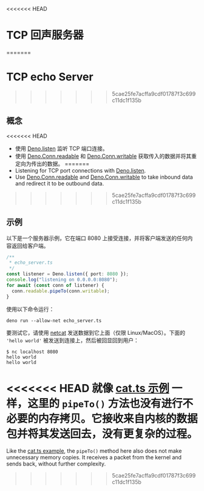 <<<<<<< HEAD
# TCP 回声服务器
=======
# TCP echo Server
>>>>>>> 5cae25fe7acffa9cdf01787f3c699c11dc1f135b

## 概念

<<<<<<< HEAD
- 使用 [Deno.listen](/api?s=Deno.listen) 监听 TCP 端口连接。
- 使用 [Deno.Conn.readable](/api?s=Deno.Conn#prop_readable) 和
  [Deno.Conn.writable](/api?s=Deno.Conn#prop_writable)
  获取传入的数据并将其重定向为传出的数据。
=======
- Listening for TCP port connections with [Deno.listen](/api?s=Deno.listen).
- Use [Deno.Conn.readable](/api?s=Deno.Conn#prop_readable) and
  [Deno.Conn.writable](/api?s=Deno.Conn#prop_writable) to take inbound data and
  redirect it to be outbound data.
>>>>>>> 5cae25fe7acffa9cdf01787f3c699c11dc1f135b

## 示例

以下是一个服务器示例，它在端口 8080
上接受连接，并将客户端发送的任何内容返回给客户端。

```ts
/**
 * echo_server.ts
 */
const listener = Deno.listen({ port: 8080 });
console.log("listening on 0.0.0.0:8080");
for await (const conn of listener) {
  conn.readable.pipeTo(conn.writable);
}
```

使用以下命令运行：

```shell
deno run --allow-net echo_server.ts
```

要测试它，请使用 [netcat](https://en.wikipedia.org/wiki/Netcat)
发送数据到它上面（仅限 Linux/MacOS）。下面的 `'hello world'`
被发送到连接上，然后被回显回到用户：

```shell
$ nc localhost 8080
hello world
hello world
```

<<<<<<< HEAD
就像 [cat.ts 示例](./unix_cat.md) 一样，这里的 `pipeTo()`
方法也没有进行不必要的内存拷贝。它接收来自内核的数据包并将其发送回去，没有更复杂的过程。
=======
Like the [cat.ts example](./unix_cat.md), the `pipeTo()` method here also does
not make unnecessary memory copies. It receives a packet from the kernel and
sends back, without further complexity.
>>>>>>> 5cae25fe7acffa9cdf01787f3c699c11dc1f135b

